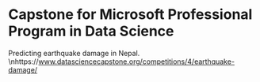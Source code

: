# Capstone for Microsoft Professional Program in Data Science
Predicting earthquake damage in Nepal.
\nhttps://www.datasciencecapstone.org/competitions/4/earthquake-damage/
